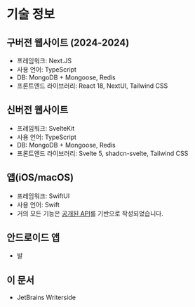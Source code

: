 # 기술 정보

## 구버전 웹사이트 (2024-2024)
+ 프레임워크: Next.JS
+ 사용 언어: TypeScript
+ DB: MongoDB + Mongoose, Redis
+ 프론트엔드 라이브러리: React 18, NextUI, Tailwind CSS

## 신버전 웹사이트
+ 프레임워크: SvelteKit
+ 사용 언어: TypeScript
+ DB: MongoDB + Mongoose, Redis
+ 프론트엔드 라이브러리: Svelte 5, shadcn-svelte, Tailwind CSS

## 앱(iOS/macOS)
+ 프레임워크: SwiftUI
+ 사용 언어: Swift
+ 거의 모든 기능은 [공개된 API](API.md)를 기반으로 작성되었습니다.

## 안드로이드 앱
+ 발

## 이 문서
+ JetBrains Writerside
